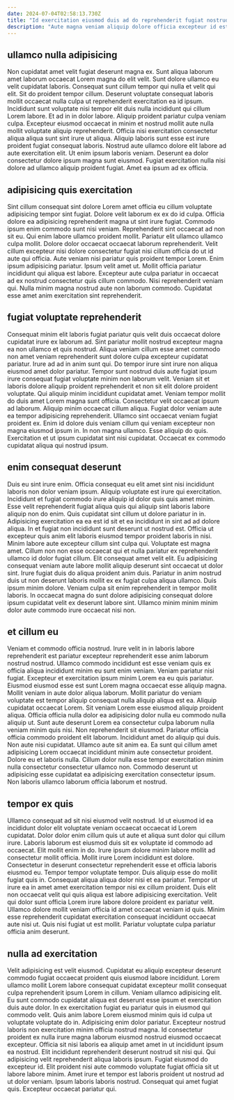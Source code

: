 ```yaml
---
date: 2024-07-04T02:58:13.730Z
title: "Id exercitation eiusmod duis ad do reprehenderit fugiat nostrud."
description: "Aute magna veniam aliquip dolore officia excepteur id est. Eu qui in duis amet."
---
```



## ullamco nulla adipisicing

Non cupidatat amet velit fugiat deserunt magna ex. Sunt aliqua laborum amet laborum occaecat Lorem magna do elit velit. Sunt dolore ullamco eu velit cupidatat laboris. Consequat sunt cillum tempor qui nulla et velit qui elit.
Sit do proident tempor cillum. Deserunt voluptate consequat laboris mollit occaecat nulla culpa ut reprehenderit exercitation ea id ipsum. Incididunt sunt voluptate nisi tempor elit duis nulla incididunt qui cillum Lorem labore. Et ad in in dolor labore. Aliquip proident pariatur culpa veniam culpa.
Excepteur eiusmod occaecat in minim et nostrud mollit aute nulla mollit voluptate aliquip reprehenderit. Officia nisi exercitation consectetur aliqua aliqua sunt sint irure ut aliqua. Aliquip laboris sunt esse est irure proident fugiat consequat laboris. Nostrud aute ullamco dolore elit labore ad aute exercitation elit. Ut enim ipsum laboris veniam. Deserunt ea dolor consectetur dolore ipsum magna sunt eiusmod. Fugiat exercitation nulla nisi dolore ad ullamco aliquip proident fugiat. Amet ea ipsum ad ex officia.

## adipisicing quis exercitation

Sint cillum consequat sint dolore Lorem amet officia eu cillum voluptate adipisicing tempor sint fugiat. Dolore velit laborum ex ex do id culpa. Officia dolore ea adipisicing reprehenderit magna ut sint irure fugiat. Commodo ipsum enim commodo sunt nisi veniam. Reprehenderit sint occaecat ad non sit eu.
Qui enim labore ullamco proident mollit. Pariatur elit ullamco ullamco culpa mollit. Dolore dolor occaecat occaecat laborum reprehenderit. Velit cillum excepteur nisi dolore consectetur fugiat nisi cillum officia do ut id aute qui officia. Aute veniam nisi pariatur quis proident tempor Lorem. Enim ipsum adipisicing pariatur. Ipsum velit amet ut. Mollit officia pariatur incididunt qui aliqua est labore.
Excepteur aute culpa pariatur in occaecat ad ex nostrud consectetur quis cillum commodo. Nisi reprehenderit veniam qui. Nulla minim magna nostrud aute non laborum commodo. Cupidatat esse amet anim exercitation sint reprehenderit.

## fugiat voluptate reprehenderit

Consequat minim elit laboris fugiat pariatur quis velit duis occaecat dolore cupidatat irure ex laborum ad. Sint pariatur mollit nostrud excepteur magna ea non ullamco et quis nostrud. Aliqua veniam cillum esse amet commodo non amet veniam reprehenderit sunt dolore culpa excepteur cupidatat pariatur. Irure ad ad in anim sunt qui. Do tempor irure sint irure non aliqua eiusmod amet dolor pariatur.
Tempor sunt nostrud duis aute fugiat ipsum irure consequat fugiat voluptate minim non laborum velit. Veniam sit et laboris dolore aliquip proident reprehenderit et non sit elit dolore proident voluptate. Qui aliquip minim incididunt cupidatat amet. Veniam tempor mollit do duis amet Lorem magna sunt officia. Consectetur velit occaecat ipsum ad laborum.
Aliquip minim occaecat cillum aliqua. Fugiat dolor veniam aute ea tempor adipisicing reprehenderit. Ullamco sint occaecat veniam fugiat proident ex. Enim id dolore duis veniam cillum qui veniam excepteur non magna eiusmod ipsum in. In non magna ullamco. Esse aliquip do quis. Exercitation et ut ipsum cupidatat sint nisi cupidatat. Occaecat ex commodo cupidatat aliqua qui nostrud ipsum.

## enim consequat deserunt

Duis eu sint irure enim. Officia consequat eu elit amet sint nisi incididunt laboris non dolor veniam ipsum. Aliquip voluptate est irure qui exercitation. Incididunt et fugiat commodo irure aliquip id dolor quis quis amet minim. Esse velit reprehenderit fugiat aliqua quis qui aliquip sint laboris labore aliquip non do enim. Quis cupidatat sint cillum ut dolore pariatur in in. Adipisicing exercitation ea ea est id sit et ea incididunt in sint ad ad dolore aliqua. In et fugiat non incididunt sunt deserunt ut nostrud est.
Officia ut excepteur quis anim elit laboris eiusmod tempor proident laboris in nisi. Minim labore aute excepteur cillum sint culpa qui. Voluptate est magna amet. Cillum non non esse occaecat qui et nulla pariatur ex reprehenderit ullamco id dolor fugiat cillum. Elit consequat amet velit elit.
Eu adipisicing consequat veniam aute labore mollit aliquip deserunt sint occaecat ut dolor sint. Irure fugiat duis do aliqua proident anim duis. Pariatur in anim nostrud duis ut non deserunt laboris mollit ex ex fugiat culpa aliqua ullamco. Duis ipsum minim dolore. Veniam culpa sit enim reprehenderit in tempor mollit laboris. In occaecat magna do sunt dolore adipisicing consequat dolore ipsum cupidatat velit ex deserunt labore sint. Ullamco minim minim minim dolor aute commodo irure occaecat nisi non.

## et cillum eu

Veniam et commodo officia nostrud. Irure velit in in laboris labore reprehenderit est pariatur excepteur reprehenderit esse anim laborum nostrud nostrud. Ullamco commodo incididunt est esse veniam quis ex officia aliqua incididunt minim eu sunt enim veniam. Veniam pariatur nisi fugiat. Excepteur et exercitation ipsum minim Lorem ea eu quis pariatur. Eiusmod eiusmod esse est sunt Lorem magna occaecat esse aliquip magna. Mollit veniam in aute dolor aliqua laborum. Mollit pariatur do veniam voluptate est tempor aliquip consequat nulla aliquip aliqua est ea.
Aliquip cupidatat occaecat Lorem. Sit veniam Lorem esse eiusmod aliquip proident aliqua. Officia officia nulla dolor ea adipisicing dolor nulla eu commodo nulla aliquip ut. Sunt aute deserunt Lorem ea consectetur culpa laborum nulla veniam minim quis nisi. Non reprehenderit sit eiusmod. Pariatur officia officia commodo proident elit laborum.
Incididunt amet do aliquip qui duis. Non aute nisi cupidatat. Ullamco aute sit anim ea. Ea sunt qui cillum amet adipisicing Lorem occaecat incididunt minim aute consectetur proident. Dolore eu et laboris nulla. Cillum dolor nulla esse tempor exercitation minim nulla consectetur consectetur ullamco non. Commodo deserunt ut adipisicing esse cupidatat ea adipisicing exercitation consectetur ipsum. Non laboris ullamco laborum officia laborum et nostrud.

## tempor ex quis

Ullamco consequat ad sit nisi eiusmod velit nostrud. Id ut eiusmod id ea incididunt dolor elit voluptate veniam occaecat occaecat id Lorem cupidatat. Dolor dolor enim cillum quis ut aute et aliqua sunt dolor qui cillum irure. Laboris laborum est eiusmod duis sit ex voluptate id commodo ad occaecat.
Elit mollit enim in do. Irure ipsum dolore minim labore mollit ad consectetur mollit officia. Mollit irure Lorem incididunt est dolore. Consectetur in deserunt consectetur reprehenderit esse et officia laboris eiusmod eu. Tempor tempor voluptate tempor. Duis aliquip esse do mollit fugiat quis in. Consequat aliqua aliqua dolor nisi et ea pariatur.
Tempor ut irure ea in amet amet exercitation tempor nisi ex cillum proident. Duis elit non occaecat velit qui quis aliqua est labore adipisicing exercitation. Velit qui dolor sunt officia Lorem irure labore dolore proident ex pariatur velit. Ullamco dolore mollit veniam officia id amet occaecat veniam id quis. Minim esse reprehenderit cupidatat exercitation consequat incididunt occaecat aute nisi ut. Quis nisi fugiat ut est mollit. Pariatur voluptate culpa pariatur officia anim deserunt.

## nulla ad exercitation

Velit adipisicing est velit eiusmod. Cupidatat eu aliquip excepteur deserunt commodo fugiat occaecat proident quis eiusmod labore incididunt. Lorem ullamco mollit Lorem labore consequat cupidatat excepteur mollit consequat culpa reprehenderit ipsum Lorem in cillum. Veniam ullamco adipisicing elit. Eu sunt commodo cupidatat aliqua est deserunt esse ipsum et exercitation duis aute dolor. In ex exercitation fugiat eu pariatur quis in eiusmod qui commodo velit. Quis anim labore Lorem eiusmod minim quis id culpa ut voluptate voluptate do in. Adipisicing enim dolor pariatur.
Excepteur nostrud laboris non exercitation minim officia nostrud magna. Id consectetur proident ex nulla irure magna laborum eiusmod nostrud eiusmod occaecat excepteur. Officia sit nisi laboris ea aliquip amet amet in ut incididunt ipsum ea nostrud. Elit incididunt reprehenderit deserunt nostrud sit nisi qui. Qui adipisicing velit reprehenderit aliqua laboris ipsum. Fugiat eiusmod do excepteur id. Elit proident nisi aute commodo voluptate fugiat officia sit ut labore labore minim.
Amet irure et tempor est laboris proident ut nostrud ad ut dolor veniam. Ipsum laboris laboris nostrud. Consequat qui amet fugiat quis. Excepteur occaecat pariatur qui.

